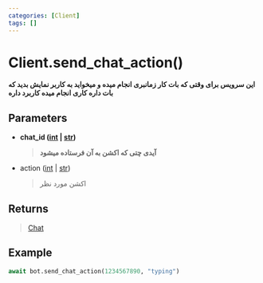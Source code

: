 ```yaml
---
categories: [Client]
tags: []
---
```


<h1>Client.<strong>send_chat_action()</strong></h1>

<p align="left" dir="rtl"><strong>این سرویس برای وقتی که بات کار زمانبری انجام میده و میخواید به کاربر نمایش بدید که بات داره کاری انجام میده کاربرد داره</strong></p>

<h2>Parameters</h2>

<ul>
<li><strong>chat_id (<a href="https://docs.python.org/3/library/functions.html#int">int</a> | <a href="https://docs.python.org/3/library/stdtypes.html#str">str</a>)</strong><blockquote dir="rtl">
<p><strong>آیدی چتی که اکشن به آن فرستاده میشود</strong></p>
</blockquote>
</li>
</ul>
<ul>
<li>action (<a href="https://docs.python.org/3/library/functions.html#int">int</a> | <a href="https://docs.python.org/3/library/stdtypes.html#str">str</a>)<blockquote dir="rtl">
<p>اکشن مورد نظر</p>
</blockquote>
</li>
</ul>

<h2>Returns</h2>

<blockquote>
<p><a href="https://balethon.ir/posts/chat">Chat</a></p>
</blockquote>

<h2>Example</h2>

```python
await bot.send_chat_action(1234567890, "typing")
```